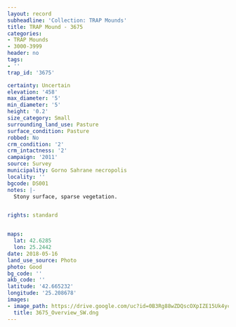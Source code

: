 ```yaml
---
layout: record
subheadline: 'Collection: TRAP Mounds'
title: TRAP Mound - 3675
categories:
- TRAP Mounds
- 3000-3999
header: no
tags:
- ''
trap_id: '3675'

certainty: Uncertain
elevation: '458'
max_diameter: '5'
min_diameter: '5'
height: '0.2'
size_category: Small
surrounding_land_use: Pasture
surface_condition: Pasture
robbed: No
crm_condition: '2'
crm_intactness: '2'
campaign: '2011'
source: Survey
municipality: Gorno Sahrane necropolis
locality: ''
bgcode: DS001
notes: |-
  Stony surface, sparse vegetation.


rights: standard


maps:
  lat: 42.6285
  lon: 25.2442
date: 2018-05-16
land_use_source: Photo
photo: Good
bg_code: ''
akb_code: ''
latitude: '42.665232'
longitude: '25.208678'
images:
- image_path: https://drive.google.com/uc?id=0B3Rg88wZDQscOXpIZE15Uk4yc3M
  title: 3675_Overview_SW.dng
---
```

